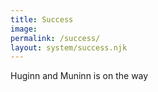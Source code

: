 ```yaml
---
title: Success
image:
permalink: /success/
layout: system/success.njk
---
```


Huginn and Muninn is on the way
